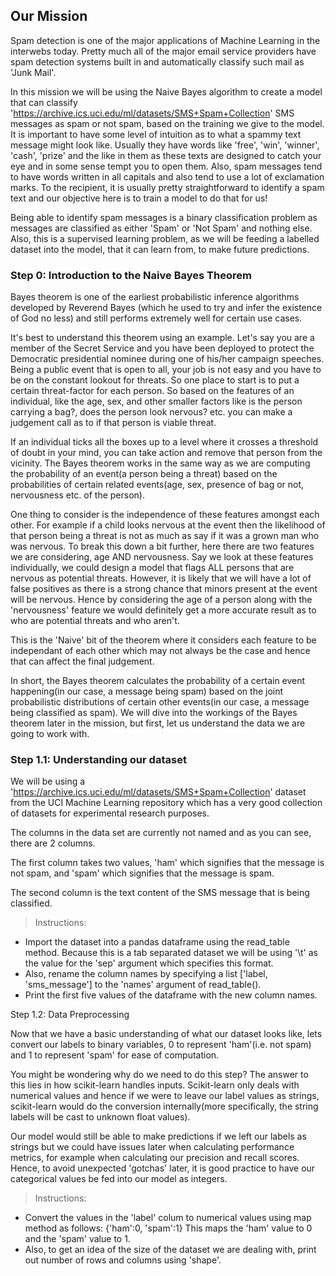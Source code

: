 ## Our Mission ##

Spam detection is one of the major applications of Machine Learning in the interwebs today. Pretty much all of the
major email service providers have spam detection systems built in and automatically classify such mail as 'Junk Mail'.

In this mission we will be using the Naive Bayes algorithm to create a model that can classify
'https://archive.ics.uci.edu/ml/datasets/SMS+Spam+Collection' SMS messages as spam or not spam,
based on the training we give to the model. It is important to have some level of intuition as to what a spammy
text message might look like. Usually they have words like 'free', 'win', 'winner', 'cash', 'prize' and the like in
them as these texts are designed to catch your eye and in some sense tempt you to open them. Also, spam messages tend
to have words written in all capitals and also tend to use a lot of exclamation marks. To the recipient, it is usually
pretty straightforward to identify a spam text and our objective here is to train a model to do that for us!

Being able to identify spam messages is a binary classification problem as messages are classified as either 'Spam' or
'Not Spam' and nothing else. Also, this is a supervised learning problem, as we will be feeding a labelled dataset
into the model, that it can learn from, to make future predictions.


### Step 0: Introduction to the Naive Bayes Theorem ###
Bayes theorem is one of the earliest probabilistic inference algorithms developed by Reverend Bayes (which he used to try and infer the existence of God no less) and still performs extremely well for certain use cases.

It's best to understand this theorem using an example. Let's say you are a member of the Secret Service and you have been deployed to protect the Democratic presidential nominee during one of his/her campaign speeches. Being a public event that is open to all, your job is not easy and you have to be on the constant lookout for threats. So one place to start is to put a certain threat-factor for each person. So based on the features of an individual, like the age, sex, and other smaller factors like is the person carrying a bag?, does the person look nervous? etc. you can make a judgement call as to if that person is viable threat.

If an individual ticks all the boxes up to a level where it crosses a threshold of doubt in your mind, you can take action and remove that person from the vicinity. The Bayes theorem works in the same way as we are computing the probability of an event(a person being a threat) based on the probabilities of certain related events(age, sex, presence of bag or not, nervousness etc. of the person).

One thing to consider is the independence of these features amongst each other. For example if a child looks nervous at the event then the likelihood of that person being a threat is not as much as say if it was a grown man who was nervous. To break this down a bit further, here there are two features we are considering, age AND nervousness. Say we look at these features individually, we could design a model that flags ALL persons that are nervous as potential threats. However, it is likely that we will have a lot of false positives as there is a strong chance that minors present at the event will be nervous. Hence by considering the age of a person along with the 'nervousness' feature we would definitely get a more accurate result as to who are potential threats and who aren't.

This is the 'Naive' bit of the theorem where it considers each feature to be independant of each other which may not always be the case and hence that can affect the final judgement.

In short, the Bayes theorem calculates the probability of a certain event happening(in our case, a message being spam) based on the joint probabilistic distributions of certain other events(in our case, a message being classified as spam). We will dive into the workings of the Bayes theorem later in the mission, but first, let us understand the data we are going to work with.

### Step 1.1: Understanding our dataset ###


We will be using a 'https://archive.ics.uci.edu/ml/datasets/SMS+Spam+Collection' dataset from the UCI Machine Learning repository which has a very good collection of datasets for experimental research purposes.

The columns in the data set are currently not named and as you can see, there are 2 columns.

The first column takes two values, 'ham' which signifies that the message is not spam, and 'spam' which signifies that the message is spam.

The second column is the text content of the SMS message that is being classified.

> Instructions:
* Import the dataset into a pandas dataframe using the read_table method. Because this is a tab separated dataset we
will be using '\t' as the value for the 'sep' argument which specifies this format.
* Also, rename the column names by specifying a list ['label, 'sms_message'] to the 'names' argument of read_table().
* Print the first five values of the dataframe with the new column names.


Step 1.2: Data Preprocessing

Now that we have a basic understanding of what our dataset looks like, lets convert our labels to binary variables, 0 to represent 'ham'(i.e. not spam) and 1 to represent 'spam' for ease of computation.

You might be wondering why do we need to do this step? The answer to this lies in how scikit-learn handles inputs. Scikit-learn only deals with numerical values and hence if we were to leave our label values as strings, scikit-learn would do the conversion internally(more specifically, the string labels will be cast to unknown float values).

Our model would still be able to make predictions if we left our labels as strings but we could have issues later when calculating performance metrics, for example when calculating our precision and recall scores. Hence, to avoid unexpected 'gotchas' later, it is good practice to have our categorical values be fed into our model as integers.


>Instructions:
* Convert the values in the 'label' colum to numerical values using map method as follows:
{'ham':0, 'spam':1} This maps the 'ham' value to 0 and the 'spam' value to 1.
* Also, to get an idea of the size of the dataset we are dealing with, print out number of rows and columns using
'shape'.

